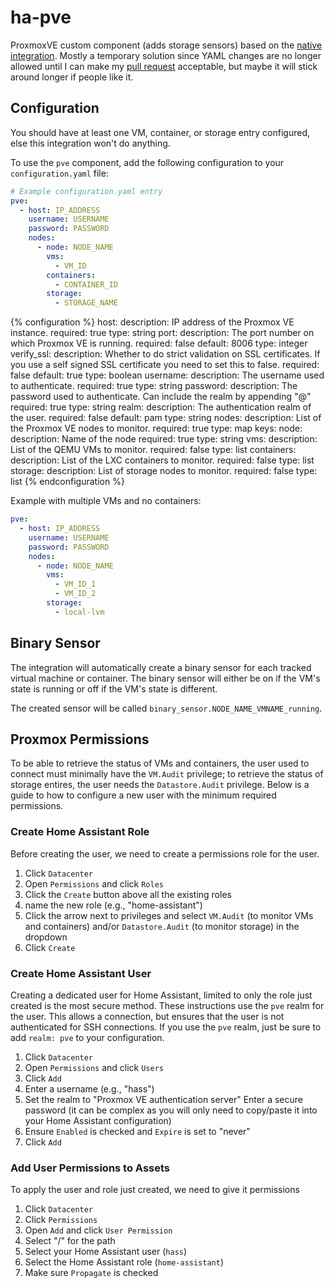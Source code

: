 # ha-pve
ProxmoxVE custom component (adds storage sensors) based on the [native integration](https://www.home-assistant.io/integrations/proxmoxve/). Mostly a temporary solution since YAML changes are no longer allowed until I can make my [pull request](https://github.com/home-assistant/core/pull/36983) acceptable, but maybe it will stick around longer if people like it.

## Configuration

<div class='note'>
You should have at least one VM, container, or storage entry configured, else this integration won't do anything.
</div>

To use the `pve` component, add the following configuration to your `configuration.yaml` file:

```yaml
# Example configuration.yaml entry
pve:
  - host: IP_ADDRESS
    username: USERNAME
    password: PASSWORD
    nodes:
      - node: NODE_NAME
        vms:
          - VM_ID
        containers:
          - CONTAINER_ID
        storage:
          - STORAGE_NAME
```

{% configuration %}
host:
  description: IP address of the Proxmox VE instance.
  required: true
  type: string
port:
  description: The port number on which Proxmox VE is running.
  required: false
  default: 8006
  type: integer
verify_ssl:
  description: Whether to do strict validation on SSL certificates. If you use a self signed SSL certificate you need to set this to false.
  required: false
  default: true
  type: boolean
username:
  description: The username used to authenticate.
  required: true
  type: string
password:
  description: The password used to authenticate. Can include the realm by appending "@<realm>"
  required: true
  type: string
realm:
  description: The authentication realm of the user.
  required: false
  default: pam
  type: string
nodes:
  description: List of the Proxmox VE nodes to monitor.
  required: true
  type: map
  keys:
    node:
      description: Name of the node
      required: true
      type: string
    vms:
      description: List of the QEMU VMs to monitor.
      required: false
      type: list
    containers:
      description: List of the LXC containers to monitor.
      required: false
      type: list
    storage:
      description: List of storage nodes to monitor.
      required: false
      type: list
{% endconfiguration %}

Example with multiple VMs and no containers:

```yaml
pve:
  - host: IP_ADDRESS
    username: USERNAME
    password: PASSWORD
    nodes:
      - node: NODE_NAME
        vms:
          - VM_ID_1
          - VM_ID_2
        storage:
          - local-lvm
```

## Binary Sensor

The integration will automatically create a binary sensor for each tracked virtual machine or container. The binary sensor will either be on if the VM's state is running or off if the VM's state is different.

The created sensor will be called `binary_sensor.NODE_NAME_VMNAME_running`.

## Proxmox Permissions

To be able to retrieve the status of VMs and containers, the user used to connect must minimally have the `VM.Audit` privilege; to retrieve the status of storage entires, the user needs the `Datastore.Audit` privilege. Below is a guide to how to configure a new user with the minimum required permissions.

### Create Home Assistant Role

Before creating the user, we need to create a permissions role for the user.

1. Click `Datacenter`
2. Open `Permissions` and click `Roles`
3. Click the `Create` button above all the existing roles
4. name the new role (e.g.,  "home-assistant")
5. Click the arrow next to privileges and select `VM.Audit` (to monitor VMs and containers) and/or `Datastore.Audit` (to monitor storage) in the dropdown
6. Click `Create`

### Create Home Assistant User

Creating a dedicated user for Home Assistant, limited to only the role just created is the most secure method. These instructions use the `pve` realm for the user. This allows a connection, but ensures that the user is not authenticated for SSH connections. If you use the `pve` realm, just be sure to add `realm: pve` to your configuration.

1. Click `Datacenter`
2. Open `Permissions` and click `Users`
3. Click `Add`
4. Enter a username (e.g., "hass")
5. Set the realm to "Proxmox VE authentication server"
 Enter a secure password (it can be complex as you will only need to copy/paste it into your Home Assistant configuration)
6. Ensure `Enabled` is checked and `Expire` is set to "never"
7. Click `Add`

### Add User Permissions to Assets

To apply the user and role just created, we need to give it permissions

1. Click `Datacenter`
2. Click `Permissions`
3. Open `Add` and click `User Permission`
4. Select "/" for the path
5. Select your Home Assistant user (`hass`)
6. Select the Home Assistant role (`home-assistant`)
7. Make sure `Propagate` is checked

